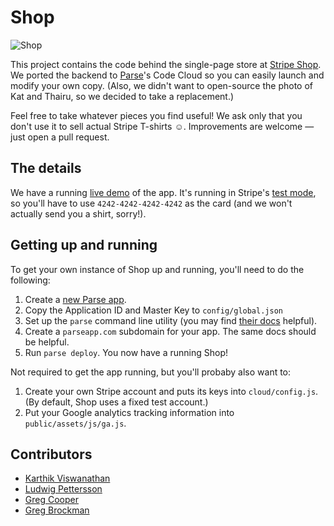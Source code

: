 # Shop

![Shop](https://raw.github.com/stripe/shop/master/examples/screenshot.png)

This project contains the code behind the single-page store at [Stripe
Shop](https://shop.stripe.com). We ported the backend to
[Parse](https://parse.com/)'s Code Cloud so you can easily launch and
modify your own copy. (Also, we didn't want to open-source the photo
of Kat and Thairu, so we decided to take a replacement.)

Feel free to take whatever pieces you find useful! We ask only that
you don't use it to sell actual Stripe T-shirts ☺. Improvements are
welcome — just open a pull request.

## The details

We have a running [live demo](https://shop-demo.parseapp.com/) of the
app. It's running in Stripe's [test
mode](https://stripe.com/docs/testing), so you'll have to use
`4242-4242-4242-4242` as the card (and we won't actually send you a
shirt, sorry!).

## Getting up and running

To get your own instance of Shop up and running, you'll need to do the
following:

1. Create a [new Parse app](https://parse.com/apps/new).
1. Copy the Application ID and Master Key to `config/global.json`
1. Set up the `parse` command line utility (you may find [their
docs](https://parse.com/docs/cloud_code_guide) helpful).
1. Create a `parseapp.com` subdomain for your app. The same docs
should be helpful.
1. Run `parse deploy`. You now have a running Shop!

Not required to get the app running, but you'll probaby also want to:

1. Create your own Stripe account and puts its keys into
`cloud/config.js`. (By default, Shop uses a fixed test account.)
1. Put your Google analytics tracking information into
`public/assets/js/ga.js`.

## Contributors

- [Karthik Viswanathan](https://twitter.com/karthikvnet)
- [Ludwig Pettersson](https://twitter.com/ludwig)
- [Greg Cooper](https://twitter.com/awfy)
- [Greg Brockman](https://twitter.com/thegdb)
